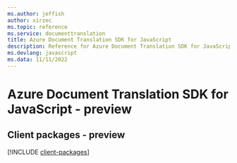 ```yaml
---
ms.author: jeffish
author: xirzec
ms.topic: reference
ms.service: documenttranslation
title: Azure Document Translation SDK for JavaScript
description: Reference for Azure Document Translation SDK for JavaScript
ms.devlang: javascript
ms.data: 11/11/2022
---
```

# Azure Document Translation SDK for JavaScript - preview

## Client packages - preview
[!INCLUDE [client-packages](document-translation-client-index.md)]